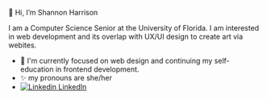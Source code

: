 👋 Hi, I’m Shannon Harrison

I am a Computer Science Senior at the University of Florida. I am interested in web development and its overlap with UX/UI design to create art via webites.


- 🌱 I'm currently focused on web design and continuing my self-education in frontend development. 
- ✨ my pronouns are she/her
- [![Linkedin](https://i.stack.imgur.com/gVE0j.png) LinkedIn](https://www.linkedin.com/in/shannon-harrison-4282a0196/)

<!---
shannonharrison118/shannonharrison118 is a ✨ special ✨ repository because its `README.md` (this file) appears on your GitHub profile.
You can click the Preview link to take a look at your changes.
--->

